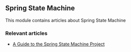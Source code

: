 ## Spring State Machine

This module contains articles about Spring State Machine

### Relevant articles

- [A Guide to the Spring State Machine Project](https://www.surya.com/spring-state-machine)
